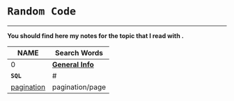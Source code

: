 # `Random Code`

------

**You should find here my notes for the topic that I read with .**

NAME|Search Words
----|-----
0| **[General Info](./)**
**`SQL`**|#
[pagination](./SQL/SQL.md/#pagination)|pagination/page
